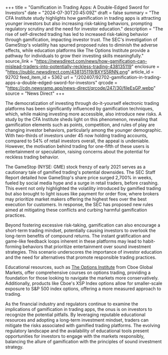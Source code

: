 +++
title = "Gamification in Trading Apps: A Double-Edged Sword for Investors"
date = "2024-07-30T20:45:09Z"
draft = false
summary = "The CFA Institute study highlights how gamification in trading apps is attracting younger investors but also increasing risk-taking behaviors, prompting regulatory scrutiny and the need for investor education."
description = "The rise of self-directed trading has led to increased risk-taking behavior through gamification, impacting investor trust. The SEC's investigation of GameStop's volatility has spurred proposed rules to diminish the adverse effects, while education platforms like The Options Institute provide a pathway for individuals to grow their investing skills meaningfully."
source_link = "https://newsdirect.com/news/how-gamification-can-mislead-traders-into-potentially-reckless-trading-438135119"
enclosure = "https://public.newsdirect.com/438135119/BXYS5RNN.png"
article_id = 92702
feed_item_id = 5362
url = "/202407/92702-gamification-in-trading-apps-a-double-edged-sword-for-investors"
qrcode = "https://cdn.newsramp.app/news-direct/qrcode/247/30/fileEsGP.webp"
source = "News Direct"
+++

<p>The democratization of investing through do-it-yourself electronic trading platforms has been significantly influenced by gamification techniques, which, while making investing more accessible, also introduce new risks. A study by the CFA Institute sheds light on this phenomenon, revealing that gamification elements such as points, competition, and rules of play are changing investor behaviors, particularly among the younger demographic. With two-thirds of investors under 45 now holding trading accounts, compared to 54% of retail investors overall, the appeal is undeniable. However, the motivation behind trading for one-fifth of these users is entertainment or speculation, raising concerns about the potential for reckless trading behavior.</p><p>The GameStop (NYSE: GME) stock frenzy of early 2021 serves as a cautionary tale of gamified trading's potential downsides. The SEC Staff Report detailed how GameStop's share price surged 2,700% in weeks, fueled by social media hype and a surge in retail traders, before crashing. This event not only highlighted the volatility introduced by gamified trading but also brought to light issues like payment for order flow, where brokers may prioritize market makers offering the highest fees over the best execution for customers. In response, the SEC has proposed new rules aimed at mitigating these conflicts and curbing harmful gamification practices.</p><p>Beyond fostering excessive risk-taking, gamification can also encourage a short-term trading mindset, potentially causing investors to overlook the long-term benefits of compound returns. The instant gratification and game-like feedback loops inherent in these platforms may lead to habit-forming behaviors that prioritize entertainment over sound investment strategies. This scenario underscores the importance of investor education and the need for alternatives that promote responsible trading practices.</p><p>Educational resources, such as <a href="https://www.cboe.com" rel="nofollow" target="_blank">The Options Institute</a> from Cboe Global Markets, offer comprehensive courses on options trading, providing a foundation for those looking to navigate the markets more conservatively. Additionally, products like Cboe's XSP Index options allow for smaller-scale exposure to S&P 500 index options, offering a more measured approach to trading.</p><p>As the financial industry and regulators continue to examine the implications of gamification in trading apps, the onus is on investors to recognize the potential pitfalls. By leveraging reputable educational resources and adopting a long-term investment mindset, traders can mitigate the risks associated with gamified trading platforms. The evolving regulatory landscape and the availability of educational tools present opportunities for investors to engage with the markets responsibly, balancing the allure of gamification with the principles of sound investment strategy.</p>